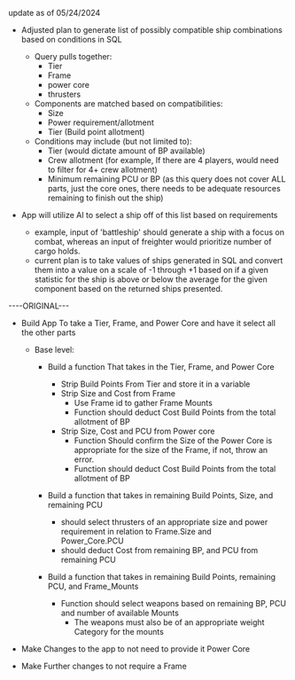 update as of 05/24/2024

- Adjusted plan to generate list of possibly compatible ship combinations based on conditions in SQL
    - Query pulls together:
        - Tier
        - Frame
        - power core
        - thrusters
    - Components are matched based on compatibilities:
        - Size
        - Power requirement/allotment
        - Tier (Build point allotment)
    - Conditions may include (but not limited to):
        - Tier (would dictate amount of BP available)
        - Crew allotment (for example, If there are 4 players, would need to filter for 4+ crew allotment)
        - Minimum remaining PCU or BP (as this query does not cover ALL parts, just the core ones, there needs to
            be adequate resources remaining to finish out the ship)

- App will utilize AI to select a ship off of this list based on requirements
    - example, input of 'battleship' should generate a ship with a focus on combat, whereas an input of 
        freighter would prioritize number of cargo holds.
    - current plan is to take values of ships generated in SQL and convert them into a value on a scale of 
        -1 through +1 based on if a given statistic for the ship is above or below the average for the 
        given component based on the returned ships presented.


----ORIGINAL---
- Build App To take a Tier, Frame, and Power Core and have it select all the other parts
    - Base level:
        - Build a function That takes in the Tier, Frame, and Power Core
            - Strip Build Points From Tier and store it in a variable
            - Strip Size and Cost from Frame
                - Use Frame id to gather Frame Mounts
                - Function should deduct Cost Build Points from the total allotment of BP
            - Strip Size, Cost and PCU from Power core
                - Function Should confirm the Size of the Power Core is appropriate for the size of the Frame, 
                    if not, throw an error.
                - Function should deduct Cost Build Points from the total allotment of BP

        - Build a function that takes in remaining Build Points, Size, and remaining PCU
            - should select thrusters of an appropriate size and power requirement in relation to Frame.Size and   
                Power_Core.PCU
            - should deduct Cost from remaining BP, and PCU from remaining PCU
        
        - Build a function that takes in remaining Build Points, remaining PCU, and Frame_Mounts
            - Function should select weapons based on remaining BP, PCU and number of available Mounts
                - The weapons must also be of an appropriate weight Category for the mounts





- Make Changes to the app to not need to provide it Power Core


- Make Further changes to not require a Frame